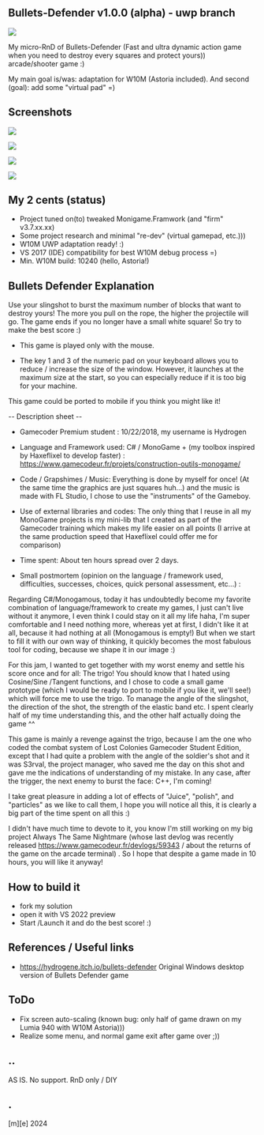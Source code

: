 ## Bullets-Defender v1.0.0 (alpha) - uwp branch
![](Images/logo.png)

My micro-RnD of Bullets-Defender (Fast and ultra dynamic action game when you need to destroy every squares and protect yours)) arcade/shooter game :)

My main goal is/was: adaptation for W10M (Astoria included). 
And second (goal): add some "virtual pad" =)

## Screenshots
![](Images/shot01.png)

![](Images/shot02.png)

![](Images/shot03.png)

![](Images/shot04.png)


## My 2 cents (status)
- Project tuned on(to) tweaked Monigame.Framwork (and "firm" v3.7.xx.xx)
- Some project research and minimal "re-dev" (virtual gamepad, etc.)))
- W10M UWP adaptation ready! :)
- VS 2017 (IDE) compatibility for best W10M debug process =)
- Min. W10M build: 10240 (hello, Astoria!)

## Bullets Defender Explanation
Use your slingshot to burst the maximum number of blocks that want to destroy yours! The more you pull on the rope, the higher the projectile will go. The game ends if you no longer have a small white square! So try to make the best score :) 

- This game is played only with the mouse.

- The key 1 and 3 of the numeric pad on your keyboard allows you to reduce / increase the size of the window. However, it launches at the maximum size at the start, so you can especially reduce if it is too big for your machine.

This game could be ported to mobile if you think you might like it!

-- Description sheet --
- Gamecoder Premium student : 10/22/2018, my username is Hydrogen

- Language and Framework used: C# / MonoGame + (my toolbox inspired by Haxeflixel to develop faster) : https://www.gamecodeur.fr/projets/construction-outils-monogame/

- Code / Grapshimes / Music: Everything is done by myself for once! (At the same time the graphics are just squares huh...) and the music is made with FL Studio, I chose to use the "instruments" of the Gameboy.

- Use of external libraries and codes: The only thing that I reuse in all my MonoGame projects is my mini-lib that I created as part of the Gamecoder training which makes my life easier on all points (I arrive at the same production speed that Haxeflixel could offer me for comparison)

- Time spent: About ten hours spread over 2 days.

- Small postmortem (opinion on the language / framework used, difficulties, successes, choices, quick personal assessment, etc...) : 

Regarding C#/Monogamous, today it has undoubtedly become my favorite combination of language/framework to create my games, I just can't live without it anymore, I even think I could stay on it all my life haha, I'm super comfortable and I need nothing more, whereas yet at first, I didn't like it at all, because it had nothing at all (Monogamous is empty!) But when we start to fill it with our own way of thinking, it quickly becomes the most fabulous tool for coding, because we shape it in our image :)

For this jam, I wanted to get together with my worst enemy and settle his score once and for all: The trigo! You should know that I hated using Cosine/Sine /Tangent functions, and I chose to code a small game prototype (which I would be ready to port to mobile if you like it, we'll see!) which will force me to use the trigo. To manage the angle of the slingshot, the direction of the shot, the strength of the elastic band etc. I spent clearly half of my time understanding this, and the other half actually doing the game ^^ 

This game is mainly a revenge against the trigo, because I am the one who coded the combat system of Lost Colonies Gamecoder Student Edition, except that I had quite a problem with the angle of the soldier's shot and it was S3rval, the project manager, who saved me the day on this shot and gave me the indications of understanding of my mistake. In any case, after the trigger, the next enemy to burst the face: C++, I'm coming!

I take great pleasure in adding a lot of effects of "Juice", "polish", and "particles" as we like to call them, I hope you will notice all this, it is clearly a big part of the time spent on all this :) 

I didn't have much time to devote to it, you know I'm still working on my big project Always The Same Nightmare (whose last devlog was recently released https://www.gamecodeur.fr/devlogs/59343 / about the returns of the game on the arcade terminal) . So I hope that despite a game made in 10 hours, you will like it anyway!

## How to build it
- fork my solution
- open it with VS 2022 preview
- Start /Launch it and do the best score! :)

## References / Useful links
- https://hydrogene.itch.io/bullets-defender Original Windows desktop version of Bullets Defender game

## ToDo
- Fix screen auto-scaling (known bug: only half of game drawn on my Lumia 940 with W10M Astoria)))
- Realize some menu, and normal game exit after game over ;)) 

## ..
AS IS. No support. RnD only / DIY

## .
[m][e] 2024


